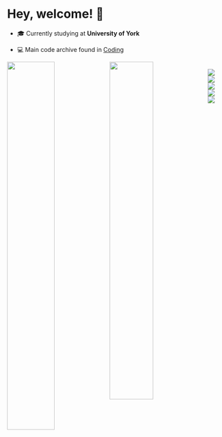 #  Hey, welcome! 👋

- 🎓 Currently studying at **University of York**

- 💻 Main code archive found in [Coding](https://tomster12.github.io/Coding/)

<p align="left"></p>

<img align="left" width="47%" src="https://github-readme-stats.vercel.app/api?username=tomster12&count_private=true&show_icons=true&theme=dracula" />
<img align="left" width="45%" src="https://github-readme-stats.vercel.app/api/top-langs/?username=tomster12&count_private=true&layout=compact&theme=dracula" />

<!-- ![Top Langs](https://github-readme-stats.vercel.app/api/top-langs/?username=tomster12&layout=compact&langs_count=10&theme=dracula) -->
<!-- ![tomster12's GitHub stats](https://github-readme-stats.vercel.app/api?username=tomster12&show_icons=true&theme=dracula) -->

<br />

<div style="display:block; width: 100%; background-colour: blue;"></div>

<img align="center" src="https://img.shields.io/badge/javascript-%23323330.svg?style=for-the-badge&logo=javascript&logoColor=%23F7DF1E" />
<img align="center" src="https://img.shields.io/badge/java-%23ED8B00.svg?style=for-the-badge&logo=java&logoColor=white" />
<img align="center" src="https://img.shields.io/badge/python-3670A0?style=for-the-badge&logo=python&logoColor=ffdd54" />
<img align="center" src="https://img.shields.io/badge/c++-%2300599C.svg?style=for-the-badge&logo=c%2B%2B&logoColor=white" />
<img align="center" src="https://img.shields.io/badge/c-%2300599C.svg?style=for-the-badge&logo=c&logoColor=white" />
